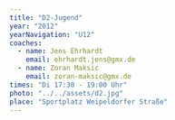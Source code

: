 ```yaml
---
title: "D2-Jugend"
year: "2012"
yearNavigation: "U12"
coaches:
  - name: Jens Ehrhardt
    email: ehrhardt.jens@gmx.de
  - name: Zoran Maksic
    email: zoran-maksic@gmx.de
times: "Di 17:30 - 19:00 Uhr"
photo: "../../assets/d2.jpg"
place: "Sportplatz Weipeldorfer Straße"
---
```

